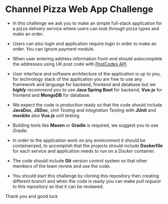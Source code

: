 # Channel Pizza Web App Challenge

* In this challenge we ask you to make an simple full-stack application for a pizza delivery service where users can look through pizza types and make an order.

* Users can also login and application require login in order to make an order. You can ignore payment module.

* When user entering address information front-end should autocomplete the addresses using UK post code with [PostCodes API](https://postcodes.io/).

* User interface and software architecture of the application is up to you, for technology stack of the application you are free to use any framework and language for backend, frontend and database but we **_highly_** recommend you to use **Java Spring Boot** for backend, **Vue.js** for frontend and **MongoDB** for database.

* We expect the code is production ready so that the code should include **JavaDoc**, **JSDoc**, *Unit Testing* and *Integration Testing* with **JUnit** and **mockito** also **Vue.js** unit testing.

* Building tools like **Maven** or **Gradle** is required, we suggest you to use *Gradle*.

* In order to the application work on any environment it should be containerized, to accomplish that the projects should include **Dockerfile** for each service and application needs to run on a *Docker* container.

* The code should include **Git** version control system so that other members of the team review and use the code.

* You should start this challenge by cloning this repository then creating different branch and when the code is ready you can make _pull request_ to this repository so that it can be reviewed.

Thank you and good luck
